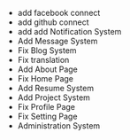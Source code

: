 - add facebook connect
- add github connect
- add add Notification System
- Add Message System
- Fix Blog System
- Fix translation
- Add About Page
- Fix Home Page
- Add Resume System
- Add Project System
- Fix Profile Page
- Fix Setting Page
- Administration System
